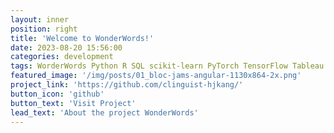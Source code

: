 ```yaml
---
layout: inner
position: right
title: 'Welcome to WonderWords!'
date: 2023-08-20 15:56:00
categories: development
tags: WorderWords Python R SQL scikit-learn PyTorch TensorFlow Tableau
featured_image: '/img/posts/01_bloc-jams-angular-1130x864-2x.png'
project_link: 'https://github.com/clinguist-hjkang/'
button_icon: 'github'
button_text: 'Visit Project'
lead_text: 'About the project WonderWords'
---
```

